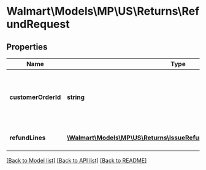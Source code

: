 # Walmart\Models\MP\US\Returns\RefundRequest

## Properties

Name | Type | Description | Notes
------------ | ------------- | ------------- | -------------
**customerOrderId** | **string** | A unique ID associated with the sales order for specified customer |
**refundLines** | [**\Walmart\Models\MP\US\Returns\IssueRefundRequestRefundLinesInner[]**](IssueRefundRequestRefundLinesInner.md) | Array of refund lines. |


[[Back to Model list]](./) [[Back to API list]](../../../../../README.md#supported-apis) [[Back to README]](../../../../../README.md)
